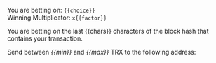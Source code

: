 You are betting on: `{{choice}}`  
Winning Multiplicator: `x{{factor}}`

You are betting on the last {{chars}} characters of the block hash that contains your transaction.

Send between *{{min}}* and *{{max}}* TRX to the following address: